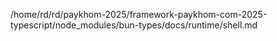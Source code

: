 /home/rd/rd/paykhom-2025/framework-paykhom-com-2025-typescript/node_modules/bun-types/docs/runtime/shell.md